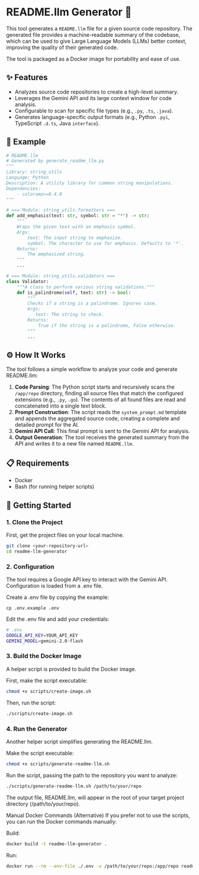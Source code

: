 # README.llm Generator 🤖

This tool generates a `README.llm` file for a given source code repository. The generated file provides a machine-readable summary of the codebase, which can be used to give Large Language Models (LLMs) better context, improving the quality of their generated code.

The tool is packaged as a Docker image for portability and ease of use.

## ✨ Features

-   Analyzes source code repositories to create a high-level summary.
-   Leverages the Gemini API and its large context window for code analysis.
-   Configurable to scan for specific file types (e.g., `.py`, `.ts`, `.java`).
-   Generates language-specific output formats (e.g., Python `.pyi`, TypeScript `.d.ts`, Java `interface`).

## 📝 Example

```python
# README.llm
# Generated by generate_readme_llm.py
"""
Library: string_utils
Language: Python
Description: A utility library for common string manipulations.
Dependencies:
    - colorama>=0.4.0
"""

# === Module: string_utils.formatters ===
def add_emphasis(text: str, symbol: str = "*") -> str:
    """
    Wraps the given text with an emphasis symbol.
    Args:
        text: The input string to emphasize.
        symbol: The character to use for emphasis. Defaults to '*'.
    Returns:
        The emphasized string.
    """
    ...

# === Module: string_utils.validators ===
class Validator:
    """A class to perform various string validations."""
    def is_palindrome(self, text: str) -> bool:
        """
        Checks if a string is a palindrome. Ignores case.
        Args:
           text: The string to check.
        Returns:
            True if the string is a palindrome, False otherwise.
        """
        ...
```

## ⚙️ How It Works

The tool follows a simple workflow to analyze your code and generate README.llm:

1.  **Code Parsing**: The Python script starts and recursively scans the `/app/repo` directory, finding all source files that match the configured extensions (e.g., `.py`, `.go`). The contents of all found files are read and concatenated into a single text block.
2.  **Prompt Construction**: The script reads the `system_prompt.md` template and appends the aggregated source code, creating a complete and detailed prompt for the AI.
3.  **Gemini API Call**: This final prompt is sent to the Gemini API for analysis.
4.  **Output Generation**: The tool receives the generated summary from the API and writes it to a new file named `README.llm`.

## 📋 Requirements

-   Docker
-   Bash (for running helper scripts)

## 🚀 Getting Started

### 1. **Clone the Project**

First, get the project files on your local machine.

```bash
git clone <your-repository-url>
cd readme-llm-generator
```

### 2. Configuration
The tool requires a Google API key to interact with the Gemini API. Configuration is loaded from a .env file.

Create a .env file by copying the example:

```
cp .env.example .env
```

Edit the .env file and add your credentials:

```bash
# .env
GOOGLE_API_KEY=YOUR_API_KEY
GEMINI_MODEL=gemini-2.0-flash
```

### 3. Build the Docker Image

A helper script is provided to build the Docker image.

First, make the script executable:

```bash
chmod +x scripts/create-image.sh
```

Then, run the script:

```bash
./scripts/create-image.sh
```

### 4. Run the Generator

Another helper script simplifies generating the README.llm.

Make the script executable:

```bash
chmod +x scripts/generate-readme-llm.sh
```

Run the script, passing the path to the repository you want to analyze:

```bash
./scripts/generate-readme-llm.sh /path/to/your/repo
```

The output file, README.llm, will appear in the root of your target project directory (/path/to/your/repo).

Manual Docker Commands (Alternative)
If you prefer not to use the scripts, you can run the Docker commands manually:

Build:

```bash
docker build -t readme-llm-generator .
```

Run:

```bash
docker run --rm --env-file ./.env -v /path/to/your/repo:/app/repo readme-llm-generator
```